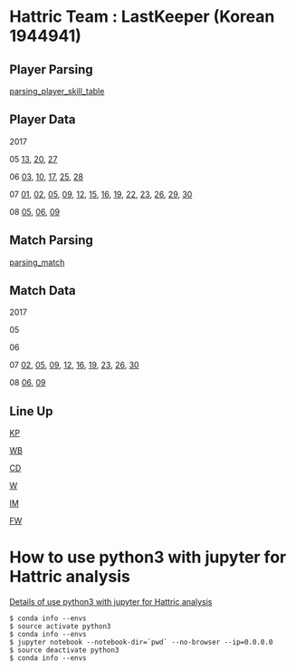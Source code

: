# Hattric Team : LastKeeper (Korean 1944941)

## Player Parsing
[parsing_player_skill_table](00_Data/00_Player/parsing_player_skill_table.ipynb)

## Player Data

2017

05 [13](00_Data/00_Player/2017/05/13/player.txt), [20](00_Data/00_Player/2017/05/20/player.txt), [27](00_Data/00_Player/2017/05/27/player.txt)

06 [03](00_Data/00_Player/2017/06/03/player.txt), [10](00_Data/00_Player/2017/06/10/player.txt), [17](00_Data/00_Player/2017/06/17/player.txt), [25](00_Data/00_Player/2017/06/25/player.txt), [28](00_Data/00_Player/2017/06/28/player.txt)

07 [01](00_Data/00_Player/2017/07/01/player_skill_table.txt), [02](00_Data/00_Player/2017/07/02/player_skill_table.txt), [05](00_Data/00_Player/2017/07/05/player_skill_table.txt), [09](00_Data/00_Player/2017/07/09/player_skill_table.txt), [12](00_Data/00_Player/2017/07/12/player_skill_table.txt), [15](00_Data/00_Player/2017/07/15/player_skill_table.txt), [16](00_Data/00_Player/2017/07/16/player_skill_table.txt), [19](00_Data/00_Player/2017/07/19/player_skill_table.txt), [22](00_Data/00_Player/2017/07/22/player_skill_table.txt), [23](00_Data/00_Player/2017/07/23/player_skill_table.txt), [26](00_Data/00_Player/2017/07/26/player_skill_table.txt), [29](00_Data/00_Player/2017/07/29/player_skill_table.txt), [30](00_Data/00_Player/2017/07/30/player_skill_table.txt)

08 [05](00_Data/00_Player/2017/08/05/player_skill_table.txt), [06](00_Data/00_Player/2017/08/06/player_skill_table.txt), [09](00_Data/00_Player/2017/08/09/player_skill_table.txt)

## Match Parsing
[parsing_match](00_Data/00_Player/parsing_match.ipynb)

## Match Data

2017

05

06

07 [02](00_Data/00_Player/2017/07/02/match.txt), [05](00_Data/00_Player/2017/07/05/match.txt), [09](00_Data/00_Player/2017/07/09/match.txt), [12](00_Data/00_Player/2017/07/12/match.txt), [16](00_Data/00_Player/2017/07/16/match.txt), [19](00_Data/00_Player/2017/07/19/match.txt), [23](00_Data/00_Player/2017/07/23/match.txt), [26](00_Data/00_Player/2017/07/26/match.txt), [30](00_Data/00_Player/2017/07/30/match.txt)

08 [06](00_Data/00_Player/2017/08/06/match.txt), [09](00_Data/00_Player/2017/08/09/match.txt)

## Line Up

[KP](00_Data/00_Player/01_KP_table.md)

[WB](00_Data/00_Player/02_WB_table.md)

[CD](00_Data/00_Player/03_CD_table.md)

[W](00_Data/00_Player/04_W_table.md)

[IM](00_Data/00_Player/05_IM_table.md)

[FW](00_Data/00_Player/06_FW_table.md)

# How to use python3 with jupyter for Hattric analysis

[Details of use python3 with jupyter for Hattric analysis](01_use/01_use_python3_on_jupyternotebook.md)

```{bash}
$ conda info --envs
$ source activate python3
$ conda info --envs
$ jupyter notebook --notebook-dir=`pwd` --no-browser --ip=0.0.0.0
$ source deactivate python3
$ conda info --envs
```
